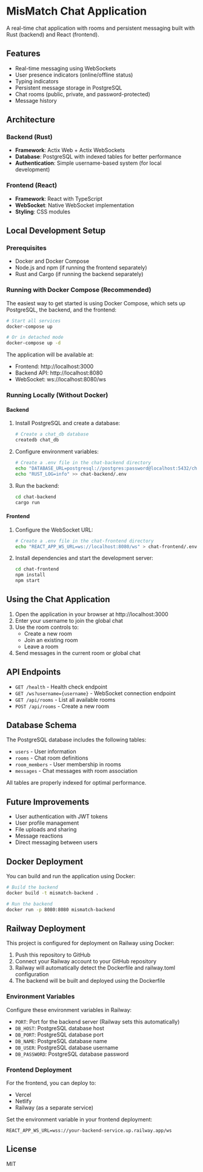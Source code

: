 # MisMatch Chat Application

A real-time chat application with rooms and persistent messaging built with Rust (backend) and React (frontend).

## Features

- Real-time messaging using WebSockets
- User presence indicators (online/offline status)
- Typing indicators
- Persistent message storage in PostgreSQL
- Chat rooms (public, private, and password-protected)
- Message history

## Architecture

### Backend (Rust)
- **Framework**: Actix Web + Actix WebSockets
- **Database**: PostgreSQL with indexed tables for better performance
- **Authentication**: Simple username-based system (for local development)

### Frontend (React)
- **Framework**: React with TypeScript
- **WebSocket**: Native WebSocket implementation
- **Styling**: CSS modules

## Local Development Setup

### Prerequisites
- Docker and Docker Compose
- Node.js and npm (if running the frontend separately)
- Rust and Cargo (if running the backend separately)

### Running with Docker Compose (Recommended)

The easiest way to get started is using Docker Compose, which sets up PostgreSQL, the backend, and the frontend:

```bash
# Start all services
docker-compose up

# Or in detached mode
docker-compose up -d
```

The application will be available at:
- Frontend: http://localhost:3000
- Backend API: http://localhost:8080
- WebSocket: ws://localhost:8080/ws

### Running Locally (Without Docker)

#### Backend

1. Install PostgreSQL and create a database:
   ```bash
   # Create a chat_db database
   createdb chat_db
   ```

2. Configure environment variables:
   ```bash
   # Create a .env file in the chat-backend directory
   echo "DATABASE_URL=postgresql://postgres:password@localhost:5432/chat_db" > chat-backend/.env
   echo "RUST_LOG=info" >> chat-backend/.env
   ```

3. Run the backend:
   ```bash
   cd chat-backend
   cargo run
   ```

#### Frontend

1. Configure the WebSocket URL:
   ```bash
   # Create a .env file in the chat-frontend directory
   echo "REACT_APP_WS_URL=ws://localhost:8080/ws" > chat-frontend/.env
   ```

2. Install dependencies and start the development server:
   ```bash
   cd chat-frontend
   npm install
   npm start
   ```

## Using the Chat Application

1. Open the application in your browser at http://localhost:3000
2. Enter your username to join the global chat
3. Use the room controls to:
   - Create a new room
   - Join an existing room
   - Leave a room
4. Send messages in the current room or global chat

## API Endpoints

- `GET /health` - Health check endpoint
- `GET /ws?username={username}` - WebSocket connection endpoint
- `GET /api/rooms` - List all available rooms
- `POST /api/rooms` - Create a new room

## Database Schema

The PostgreSQL database includes the following tables:

- `users` - User information
- `rooms` - Chat room definitions
- `room_members` - User membership in rooms
- `messages` - Chat messages with room association

All tables are properly indexed for optimal performance.

## Future Improvements

- User authentication with JWT tokens
- User profile management
- File uploads and sharing
- Message reactions
- Direct messaging between users

## Docker Deployment

You can build and run the application using Docker:

```bash
# Build the backend
docker build -t mismatch-backend .

# Run the backend
docker run -p 8080:8080 mismatch-backend
```

## Railway Deployment

This project is configured for deployment on Railway using Docker:

1. Push this repository to GitHub
2. Connect your Railway account to your GitHub repository
3. Railway will automatically detect the Dockerfile and railway.toml configuration
4. The backend will be built and deployed using the Dockerfile

### Environment Variables

Configure these environment variables in Railway:
- `PORT`: Port for the backend server (Railway sets this automatically)
- `DB_HOST`: PostgreSQL database host
- `DB_PORT`: PostgreSQL database port
- `DB_NAME`: PostgreSQL database name
- `DB_USER`: PostgreSQL database username
- `DB_PASSWORD`: PostgreSQL database password

### Frontend Deployment

For the frontend, you can deploy to:
- Vercel
- Netlify 
- Railway (as a separate service)

Set the environment variable in your frontend deployment:
```
REACT_APP_WS_URL=wss://your-backend-service.up.railway.app/ws
```

## License

MIT
